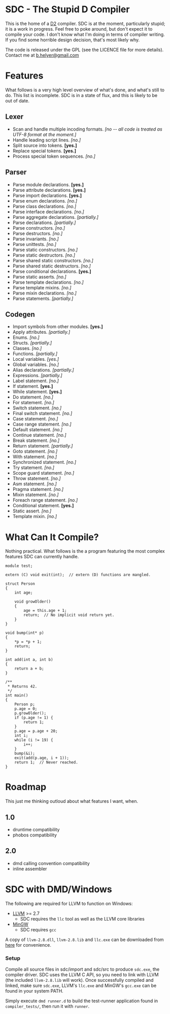 SDC - The Stupid D Compiler
===========================
This is the home of a [D2](http://www.digitalmars.com/d/2.0) compiler.
SDC is at the moment, particularly stupid; it is a work in progress. Feel free to poke around, but don't expect it to compile your code.
I don't know what I'm doing in terms of compiler writing. If you find some horrible design decision, that's most likely why.

The code is released under the GPL (see the LICENCE file for more details).
Contact me at b.helyer@gmail.com

Features
========
What follows is a very high level overview of what's done, and what's still to do.
This list is incomplete. SDC is in a state of flux, and this is likely to be out of date.

Lexer
-----
* Scan and handle multiple incoding formats.  _[no -- all code is treated as UTF-8 format at the moment.]_
* Handle leading script lines.  _[no.]_
* Split source into tokens.  __[yes.]__
* Replace special tokens.  __[yes.]__
* Process special token sequences.  _[no.]_

Parser
------
* Parse module declarations.  __[yes.]__
* Parse attribute declarations.  __[yes.]__
* Parse import declarations.  __[yes.]__
* Parse enum declarations.  _[no.]_
* Parse class declarations.  _[no.]_
* Parse interface declarations.  _[no.]_
* Parse aggregate declarations.  _[partially.]_
* Parse declarations.  _[partially.]_
* Parse constructors.  _[no.]_
* Parse destructors.  _[no.]_
* Parse invariants.  _[no.]_
* Parse unittests.  _[no.]_
* Parse static constructors.  _[no.]_
* Parse static destructors.  _[no.]_
* Parse shared static constructors.  _[no.]_
* Parse shared static destructors.  _[no.]_
* Parse conditional declarations.  __[yes.]__
* Parse static asserts.  _[no.]_
* Parse template declarations.  _[no.]_
* Parse template mixins.  _[no.]_
* Parse mixin declarations.  _[no.]_
* Parse statements.  _[partially.]_

Codegen
-------
* Import symbols from other modules.  __[yes.]__
* Apply attributes.  _[partially.]_
* Enums.  _[no.]_
* Structs.  _[partially.]_
* Classes.  _[no.]_
* Functions.  _[partially.]_
* Local variables.  _[yes.]_
* Global variables.  _[no.]_
* Alias declarations.  _[partially.]_
* Expressions.  _[partially.]_
* Label statement.  _[no.]_
* If statement.  __[yes.]__
* While statement.  __[yes.]__
* Do statement.  _[no.]_
* For statement.  _[no.]_
* Switch statement.  _[no.]_
* Final switch statement.  _[no.]_
* Case statement.  _[no.]_
* Case range statement.  _[no.]_
* Default statement.  _[no.]_
* Continue statement.  _[no.]_
* Break statement.  _[no.]_
* Return statement.  _[partially.]_
* Goto statement.  _[no.]_
* With statement.  _[no.]_
* Synchronized statement.  _[no.]_
* Try statement.  _[no.]_
* Scope guard statement.  _[no.]_
* Throw statement.  _[no.]_
* Asm statement.  _[no.]_
* Pragma statement.  _[no.]_
* Mixin statement.  _[no.]_
* Foreach range statement.  _[no.]_
* Conditional statement.  __[yes.]__
* Static assert.  _[no.]_
* Template mixin.  _[no.]_


What Can It Compile?
====================
Nothing practical. What follows is the a program featuring the most complex features SDC can currently handle.

    module test;

    extern (C) void exit(int);  // extern (D) functions are mangled.

    struct Person
    {
        int age;
        
        void growOlder()
        {
            age = this.age + 1;
            return;  // No implicit void return yet.
        }
    }

    void bump(int* p)
    {
        *p = *p + 1;
        return;
    }

    int add(int a, int b)
    {
        return a + b;
    }

    /**
     * Returns 42.
     */
    int main()
    {
        Person p;
        p.age = 0;
        p.growOlder();
        if (p.age != 1) {
            return 1;
        }
        p.age = p.age + 20;
        int i;
        while (i != 19) {
            i++;
        }
        bump(&i);
        exit(add(p.age, i + 1));
        return 1;  // Never reached.
    }

Roadmap
=======
This just me thinking outloud about what features I want, when.

1.0
---
* druntime compatibility
* phobos compatibility

2.0
---
* dmd calling convention compatibility
* inline assembler

SDC with DMD/Windows
=======
The following are required for LLVM to function on Windows:

* [LLVM](http://llvm.org/) >= 2.7
  * SDC requires the `llc` tool as well as the LLVM core libraries
* [MinGW](http://www.mingw.org/)
  * SDC requires `gcc`

A copy of `llvm-2.8.dll`, `llvm-2.8.lib` and `llc.exe` can be downloaded from [here](http://filesmelt.com/dl/llvm-2.8-Win32-bin_.zip) for convenience.

### Setup
Compile all source files in sdc/import and sdc/src to produce `sdc.exe`, the compiler driver. SDC uses the LLVM C API, so you need to link with LLVM (the included `llvm-2.8.lib` will work). Once successfully compiled and linked, make sure `sdc.exe`, LLVM's `llc.exe` and MinGW's `gcc.exe` can be found in your system PATH.

Simply execute `dmd runner.d` to build the test-runner application found in `compiler_tests/`, then run it with `runner`.
